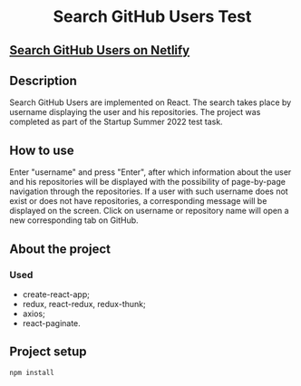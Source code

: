 <h1 align="center">Search GitHub Users Test</h1>

## [Search GitHub Users on Netlify](https://search-github-users-test.netlify.app)

## Description

Search GitHub Users are implemented on React. The search takes place by username displaying the user and his repositories. The project was completed as part of the Startup Summer 2022 test task.

## How to use

Enter "username" and press "Enter", after which information about the user and his repositories will be displayed with the possibility of page-by-page navigation through the repositories.
If a user with such username does not exist or does not have repositories, a corresponding message will be displayed on the screen.
Click on username or repository name will open a new corresponding tab on GitHub.

## About the project

### Used

- create-react-app;
- redux, react-redux, redux-thunk;
- axios;
- react-paginate.

## Project setup

```
npm install
```
